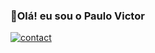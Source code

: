 ### 👋Olá! eu sou o Paulo Victor


[![contact](https://img.shields.io/badge/Gmail-D14836?style=for-the-badge&logo=gmail&logoColor=white)](costapaulovictorr@gmail.com)
